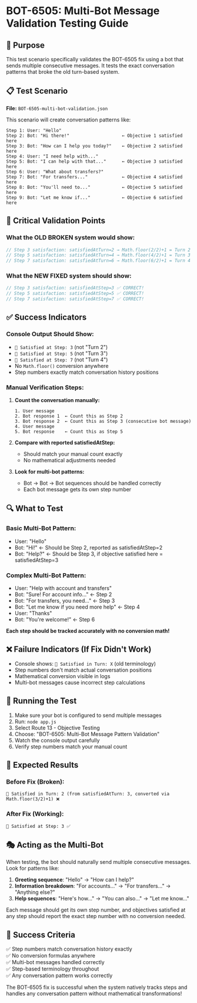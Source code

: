 # BOT-6505: Multi-Bot Message Validation Testing Guide

## 🎯 Purpose
This test scenario specifically validates the BOT-6505 fix using a bot that sends multiple consecutive messages. It tests the exact conversation patterns that broke the old turn-based system.

## 📋 Test Scenario
**File:** `BOT-6505-multi-bot-validation.json`

This scenario will create conversation patterns like:
```
Step 1: User: "Hello"
Step 2: Bot: "Hi there!"                    ← Objective 1 satisfied here
Step 3: Bot: "How can I help you today?"    ← Objective 2 satisfied here  
Step 4: User: "I need help with..."
Step 5: Bot: "I can help with that..."      ← Objective 3 satisfied here
Step 6: User: "What about transfers?"
Step 7: Bot: "For transfers..."             ← Objective 4 satisfied here
Step 8: Bot: "You'll need to..."            ← Objective 5 satisfied here
Step 9: Bot: "Let me know if..."            ← Objective 6 satisfied here
```

## 🚨 Critical Validation Points

### What the OLD BROKEN system would show:
```javascript
// Step 3 satisfaction: satisfiedAtTurn=2 → Math.floor(2/2)+1 = Turn 2 ❌ WRONG!
// Step 5 satisfaction: satisfiedAtTurn=4 → Math.floor(4/2)+1 = Turn 3 ❌ WRONG!
// Step 7 satisfaction: satisfiedAtTurn=6 → Math.floor(6/2)+1 = Turn 4 ❌ WRONG!
```

### What the NEW FIXED system should show:
```javascript
// Step 3 satisfaction: satisfiedAtStep=3 ✅ CORRECT!
// Step 5 satisfaction: satisfiedAtStep=5 ✅ CORRECT!  
// Step 7 satisfaction: satisfiedAtStep=7 ✅ CORRECT!
```

## ✅ Success Indicators

### Console Output Should Show:
- `🎯 Satisfied at Step: 3` (not "Turn 2")
- `🎯 Satisfied at Step: 5` (not "Turn 3")
- `🎯 Satisfied at Step: 7` (not "Turn 4")
- No `Math.floor()` conversion anywhere
- Step numbers exactly match conversation history positions

### Manual Verification Steps:

1. **Count the conversation manually:**
   ```
   1. User message
   2. Bot response 1  ← Count this as Step 2
   3. Bot response 2  ← Count this as Step 3 (consecutive bot message)
   4. User message
   5. Bot response    ← Count this as Step 5
   ```

2. **Compare with reported satisfiedAtStep:**
   - Should match your manual count exactly
   - No mathematical adjustments needed

3. **Look for multi-bot patterns:**
   - Bot → Bot → Bot sequences should be handled correctly
   - Each bot message gets its own step number

## 🔍 What to Test

### Basic Multi-Bot Pattern:
- User: "Hello" 
- Bot: "Hi!" ← Should be Step 2, reported as satisfiedAtStep=2
- Bot: "Help?" ← Should be Step 3, if objective satisfied here = satisfiedAtStep=3

### Complex Multi-Bot Pattern:
- User: "Help with account and transfers"
- Bot: "Sure! For account info..." ← Step 2
- Bot: "For transfers, you need..." ← Step 3  
- Bot: "Let me know if you need more help" ← Step 4
- User: "Thanks"
- Bot: "You're welcome!" ← Step 6

**Each step should be tracked accurately with no conversion math!**

## ❌ Failure Indicators (If Fix Didn't Work)

- Console shows: `🎯 Satisfied in Turn: X` (old terminology)
- Step numbers don't match actual conversation positions
- Mathematical conversion visible in logs
- Multi-bot messages cause incorrect step calculations

## 🧪 Running the Test

1. Make sure your bot is configured to send multiple messages
2. Run: `node app.js`
3. Select Route 13 - Objective Testing
4. Choose: "BOT-6505: Multi-Bot Message Pattern Validation"
5. Watch the console output carefully
6. Verify step numbers match your manual count

## 📝 Expected Results

### Before Fix (Broken):
```
🎯 Satisfied in Turn: 2 (from satisfiedAtTurn: 3, converted via Math.floor(3/2)+1) ❌
```

### After Fix (Working):
```
🎯 Satisfied at Step: 3 ✅
```

## 🎭 Acting as the Multi-Bot

When testing, the bot should naturally send multiple consecutive messages. Look for patterns like:

1. **Greeting sequence**: "Hello" → "How can I help?"
2. **Information breakdown**: "For accounts..." → "For transfers..." → "Anything else?"
3. **Help sequences**: "Here's how..." → "You can also..." → "Let me know..."

Each message should get its own step number, and objectives satisfied at any step should report the exact step number with no conversion needed.

## 🚀 Success Criteria

✅ Step numbers match conversation history exactly  
✅ No conversion formulas anywhere  
✅ Multi-bot messages handled correctly  
✅ Step-based terminology throughout  
✅ Any conversation pattern works correctly  

The BOT-6505 fix is successful when the system natively tracks steps and handles any conversation pattern without mathematical transformations!